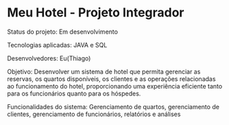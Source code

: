 # Meu Hotel - Projeto Integrador

Status do projeto: Em desenvolvimento

Tecnologias aplicadas: JAVA e SQL

Desenvolvedores: Eu(Thiago)

Objetivo: Desenvolver um sistema de hotel que permita gerenciar as reservas, os quartos disponíveis, os clientes e as operações relacionadas ao funcionamento do hotel, proporcionando uma experiência eficiente tanto para os funcionários quanto para os hóspedes.

Funcionalidades do sistema: Gerenciamento de quartos, gerenciamento de clientes, gerenciamento de funcionários, relatórios e análises
